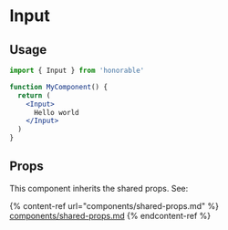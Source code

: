 # Input

## Usage

```jsx
import { Input } from 'honorable'

function MyComponent() {
  return (
    <Input>
      Hello world
    </Input>
  )
}
```

## Props

This component inherits the shared props. See:

{% content-ref url="components/shared-props.md" %}
[components/shared-props.md](components/shared-props.md)
{% endcontent-ref %}

